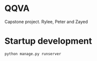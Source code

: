 # QQVA
Capstone project. Rylee, Peter and Zayed


# Startup development

```python manage.py runserver```